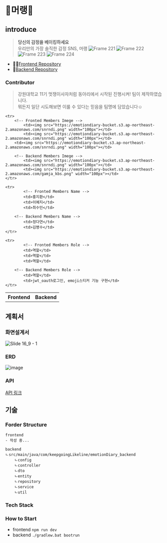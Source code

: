 # 🍦머랭🍦

## introduce

> **당신의 감정을 베이킹하세요**
> <br />
> 우리만의 가장 솔직한 감정 SNS, 머랭
![Frame 221](https://github.com/keepgoingLikelion/.github/assets/107865510/a0047a5c-fa3f-4996-8591-6f5ae0837a8d)
![Frame 222](https://github.com/keepgoingLikelion/.github/assets/107865510/4a431464-259a-4a26-abf1-dd3969c07b79)
![Frame 223](https://github.com/keepgoingLikelion/.github/assets/107865510/fc04efb9-8b61-4329-8ec3-1aaaa94a0536)
![Frame 224](https://github.com/keepgoingLikelion/.github/assets/107865510/221ee373-f641-45c4-a395-fdc4f31fbd3a)



- 🧑‍💻[Frontend Repository](https://github.com/keepgoingLikelion/meringue-FE)
- 💾[Backend Repository](https://github.com/keepgoingLikelion/emotionDiary_backend)

### Contributor

> 강원대학교 11기 멋쟁이사자처럼 동아리에서 시작된 진행시켜! 팀이 제작하였습니다.
> <br/> 뭐든지 일단 시도해보면 이룰 수 있다는 믿음을 팀명에 담았습니다☺️

<table>
	<tr>
		<th colspan="3">Frontend</th>
		<th colspan="2">Backend</th>
	</tr>

 	<tr>
  		<!-- Fronted Members Imege -->
    		<td><img src="https://emotiondiary-bucket.s3.ap-northeast-2.amazonaws.com/snrndi.png" width="100px"></td>
      		<td><img src="https://emotiondiary-bucket.s3.ap-northeast-2.amazonaws.com/snrndi.png" width="100px"></td>
		<td><img src="https://emotiondiary-bucket.s3.ap-northeast-2.amazonaws.com/snrndi.png" width="100px"></td>

  		<!-- Backend Members Imege -->
    		<td><img src="https://emotiondiary-bucket.s3.ap-northeast-2.amazonaws.com/snrndi.png" width="100px"></td>
      		<td><img src="https://emotiondiary-bucket.s3.ap-northeast-2.amazonaws.com/gamja_kbs.png" width="100px"></td>
  	</tr>

   	<tr>
    		<!-- Fronted Members Name -->
      		<td>홍지환</td>
      		<td>이예지</td>
	      	<td>최수민</td>

 		<!-- Backend Members Name -->
      		<td>정다연</td>
      		<td>김병수</td>
	</tr>

 	<tr>
    		<!-- Fronted Members Role -->
      		<td>역할</td>
      		<td>역할</td>
	      	<td>역할</td>

 		<!-- Backend Members Role -->
      		<td>역할</td>
      		<td>jwt_oauth로그인, emoji스티커 기능 구현</td>
	</tr>
</table>




## 계획서

### 화면설계서
<!-- ![image](https://github.com/keepgoingLikelion/.github/assets/102032954/18499a69-63df-40fd-99d6-7c915cd21d11) 
[image](https://github.com/keepgoingLikelion/.github/assets/102032954/6b2c9fae-d04c-456f-b0a4-b82fec792fd9)
![image](https://github.com/keepgoingLikelion/.github/assets/102032954/1050debc-44e7-44be-a8f2-3d936ac0dfa6)
![image](https://github.com/keepgoingLikelion/.github/assets/102032954/9a973f9d-4334-499f-903b-89e2915e066e)

![image](https://github.com/keepgoingLikelion/.github/assets/107865510/bc1c2657-aa5a-44f9-818d-86867989ddf6)
![image](https://github.com/keepgoingLikelion/.github/assets/107865510/e8400cce-55eb-49fc-b7ba-5a6cc8584039) -->

![Slide 16_9 - 1](https://github.com/keepgoingLikelion/.github/assets/107865510/329295fc-dcfa-4784-aa91-533cd99e4895)


### ERD
![image](https://github.com/keepgoingLikelion/.github/assets/102032954/f1e97e53-b49b-4e7c-a8e8-ab9c82bfae4a)

### API
[API 링크](https://app.swaggerhub.com/apis/GLUE0440/meringue_project/1.0.0)

## 기술

### Forder Structure
```
frontend
- 작성 중...
```
```
backend
ㄴsrc/main/java/com/keepgoingLikeline/emotionDiary_backend
	ㄴconfig
	ㄴcontroller
	ㄴdto
	ㄴentity
	ㄴrepository
	ㄴservice
	ㄴutil
```

### Tech Stack

### How to Start
- frontend
  `npm run dev`
- backend
  `./gradlew.bat bootrun`
